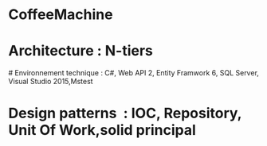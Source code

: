 # CoffeeMachine

# Architecture : N-tiers

# Environnement technique : C#, Web API 2, Entity Framwork 6, SQL Server, Visual Studio 2015,Mstest 

# Design patterns  : IOC, Repository, Unit Of Work,solid principal
